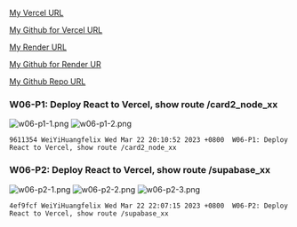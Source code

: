 [My Vercel URL](https://1112-client-2n-card-demo-26.vercel.app)

[My Github for Vercel URL](https://github.com/WeiYiHuangfelix/1112-client-2n-card-demo-26)

[My Render URL](https://one112-server-card-demo-26-npgb.onrender.com)

[My Github for Render UR](https://github.com/WeiYiHuangfelix/1112-client-2n-card-demo-26)

[My Github Repo URL](https://github.com/WeiYiHuangfelix/1112-client-2n-card-demo-26)

### W06-P1: Deploy React to Vercel, show route /card2_node_xx

![w06-p1-1.png](https://boadkpezbkrextxfzgiw.supabase.co/storage/v1/object/public/demo-26/md_img/w06-p1-1.png)
![w06-p1-2.png](https://boadkpezbkrextxfzgiw.supabase.co/storage/v1/object/public/demo-26/md_img/w06-p1-2.png)

```
9611354 WeiYiHuangfelix Wed Mar 22 20:10:52 2023 +0800  W06-P1: Deploy React to Vercel, show route /card2_node_xx
```

### W06-P2: Deploy React to Vercel, show route /supabase_xx

![w06-p2-1.png](https://boadkpezbkrextxfzgiw.supabase.co/storage/v1/object/public/demo-26/md_img/w06-p2-1.png)
![w06-p2-2.png](https://boadkpezbkrextxfzgiw.supabase.co/storage/v1/object/public/demo-26/md_img/w06-p2-2.png)
![w06-p2-3.png](https://boadkpezbkrextxfzgiw.supabase.co/storage/v1/object/public/demo-26/md_img/w06-p2-3.png)

```
4ef9fcf WeiYiHuangfelix Wed Mar 22 22:07:15 2023 +0800  W06-P2: Deploy React to Vercel, show route /supabase_xx
```